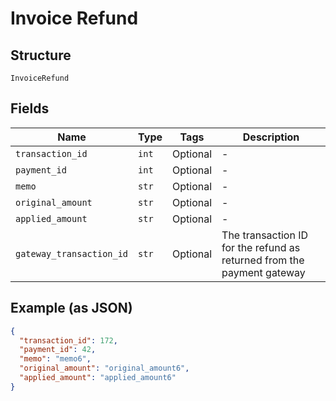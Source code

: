 
# Invoice Refund

## Structure

`InvoiceRefund`

## Fields

| Name | Type | Tags | Description |
|  --- | --- | --- | --- |
| `transaction_id` | `int` | Optional | - |
| `payment_id` | `int` | Optional | - |
| `memo` | `str` | Optional | - |
| `original_amount` | `str` | Optional | - |
| `applied_amount` | `str` | Optional | - |
| `gateway_transaction_id` | `str` | Optional | The transaction ID for the refund as returned from the payment gateway |

## Example (as JSON)

```json
{
  "transaction_id": 172,
  "payment_id": 42,
  "memo": "memo6",
  "original_amount": "original_amount6",
  "applied_amount": "applied_amount6"
}
```


